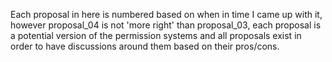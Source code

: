 Each proposal in here is numbered based on when in time I came up with it,
however proposal_04 is not 'more right' than proposal_03,
each proposal is a potential version of the permission systems and all proposals
exist in order to have discussions around them based on their pros/cons.

